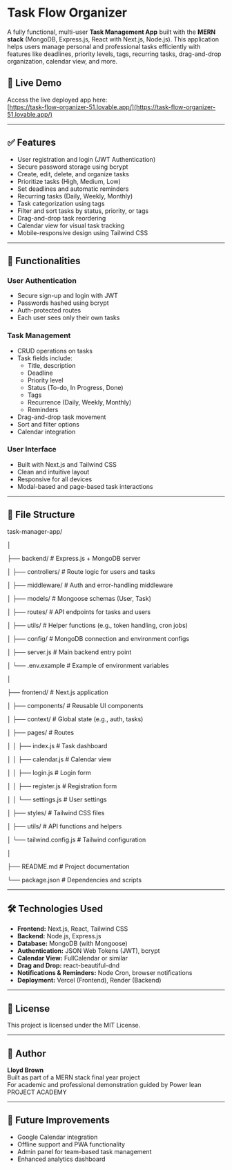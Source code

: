 # Task Flow Organizer

A fully functional, multi-user **Task Management App** built with the **MERN stack** (MongoDB, Express.js, React with Next.js, Node.js). This application helps users manage personal and professional tasks efficiently with features like deadlines, priority levels, tags, recurring tasks, drag-and-drop organization, calendar view, and more.

## 🚀 Live Demo

Access the live deployed app here:  
[https://task-flow-organizer-51.lovable.app/](https://task-flow-organizer-51.lovable.app/)

---

## ✅ Features

- User registration and login (JWT Authentication)
- Secure password storage using bcrypt
- Create, edit, delete, and organize tasks
- Prioritize tasks (High, Medium, Low)
- Set deadlines and automatic reminders
- Recurring tasks (Daily, Weekly, Monthly)
- Task categorization using tags
- Filter and sort tasks by status, priority, or tags
- Drag-and-drop task reordering
- Calendar view for visual task tracking
- Mobile-responsive design using Tailwind CSS

---

## 🔧 Functionalities

### User Authentication
- Secure sign-up and login with JWT
- Passwords hashed using bcrypt
- Auth-protected routes
- Each user sees only their own tasks

### Task Management
- CRUD operations on tasks
- Task fields include:
  - Title, description
  - Deadline
  - Priority level
  - Status (To-do, In Progress, Done)
  - Tags
  - Recurrence (Daily, Weekly, Monthly)
  - Reminders
- Drag-and-drop task movement
- Sort and filter options
- Calendar integration

### User Interface
- Built with Next.js and Tailwind CSS
- Clean and intuitive layout
- Responsive for all devices
- Modal-based and page-based task interactions

---

## 📁 File Structure

task-manager-app/

│

├── backend/ # Express.js + MongoDB server

│ ├── controllers/ # Route logic for users and tasks

│ ├── middleware/ # Auth and error-handling middleware

│ ├── models/ # Mongoose schemas (User, Task)

│ ├── routes/ # API endpoints for tasks and users

│ ├── utils/ # Helper functions (e.g., token handling, cron jobs)

│ ├── config/ # MongoDB connection and environment configs

│ ├── server.js # Main backend entry point

│ └── .env.example # Example of environment variables

│

├── frontend/ # Next.js application

│ ├── components/ # Reusable UI components

│ ├── context/ # Global state (e.g., auth, tasks)


│ ├── pages/ # Routes

│ │ ├── index.js # Task dashboard

│ │ ├── calendar.js # Calendar view

│ │ ├── login.js # Login form

│ │ ├── register.js # Registration form

│ │ └── settings.js # User settings

│ ├── styles/ # Tailwind CSS files

│ ├── utils/ # API functions and helpers

│ └── tailwind.config.js # Tailwind configuration

│

├── README.md # Project documentation

└── package.json # Dependencies and scripts

---

## 🛠️ Technologies Used

- **Frontend:** Next.js, React, Tailwind CSS
- **Backend:** Node.js, Express.js
- **Database:** MongoDB (with Mongoose)
- **Authentication:** JSON Web Tokens (JWT), bcrypt
- **Calendar View:** FullCalendar or similar
- **Drag and Drop:** react-beautiful-dnd
- **Notifications & Reminders:** Node Cron, browser notifications
- **Deployment:** Vercel (Frontend), Render (Backend)

---

## 📄 License

This project is licensed under the MIT License.

---

## 🙋 Author

**Lloyd Brown**  
Built as part of a MERN stack final year project  
For academic and professional demonstration guided by Power lean PROJECT ACADEMY

---

## 🧪 Future Improvements

- Google Calendar integration
- Offline support and PWA functionality
- Admin panel for team-based task management
- Enhanced analytics dashboard

